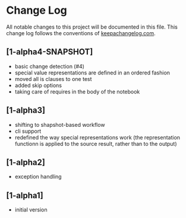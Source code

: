 # Change Log
All notable changes to this project will be documented in this file. This change log follows the conventions of [keepachangelog.com](http://keepachangelog.com/).

## [1-alpha4-SNAPSHOT]
- basic change detection (#4)
- special value representations are defined in an ordered fashion
- moved all is clauses to one test
- added skip options
- taking care of requires in the body of the notebook

## [1-alpha3]
- shifting to shapshot-based workflow
- cli support
- redefined the way special representations work (the representation functionn is applied to the source result, rather than to the output)

## [1-alpha2]
- exception handling

## [1-alpha1]
- initial version
